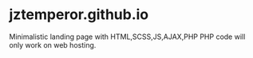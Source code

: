 # jztemperor.github.io
Minimalistic landing page with HTML,SCSS,JS,AJAX,PHP
PHP code will only work on web hosting.
